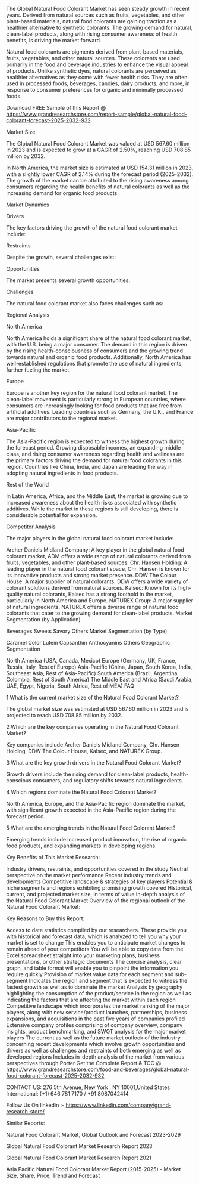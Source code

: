  The Global Natural Food Colorant Market has seen steady growth in recent years. Derived from natural sources such as fruits, vegetables, and other plant-based materials, natural food colorants are gaining traction as a healthier alternative to synthetic colorants. The growing demand for natural, clean-label products, along with rising consumer awareness of health benefits, is driving the market forward. 



Natural food colorants are pigments derived from plant-based materials, fruits, vegetables, and other natural sources. These colorants are used primarily in the food and beverage industries to enhance the visual appeal of products. Unlike synthetic dyes, natural colorants are perceived as healthier alternatives as they come with fewer health risks. They are often used in processed foods, beverages, candies, dairy products, and more, in response to consumer preferences for organic and minimally processed foods.

Download FREE Sample of this Report @ https://www.grandresearchstore.com/report-sample/global-natural-food-colorant-forecast-2025-2032-932


Market Size



The Global Natural Food Colorant Market was valued at USD 567.60 million in 2023 and is expected to grow at a CAGR of 2.50%, reaching USD 708.85 million by 2032.



In North America, the market size is estimated at USD 154.31 million in 2023, with a slightly lower CAGR of 2.14% during the forecast period (2025-2032). The growth of the market can be attributed to the rising awareness among consumers regarding the health benefits of natural colorants as well as the increasing demand for organic food products.

Market Dynamics



Drivers



The key factors driving the growth of the natural food colorant market include:





Restraints



Despite the growth, several challenges exist:





Opportunities



The market presents several growth opportunities:





Challenges



The natural food colorant market also faces challenges such as:



Regional Analysis



North America



North America holds a significant share of the natural food colorant market, with the U.S. being a major consumer. The demand in this region is driven by the rising health-consciousness of consumers and the growing trend towards natural and organic food products. Additionally, North America has well-established regulations that promote the use of natural ingredients, further fueling the market.



Europe



Europe is another key region for the natural food colorant market. The clean-label movement is particularly strong in European countries, where consumers are increasingly looking for food products that are free from artificial additives. Leading countries such as Germany, the U.K., and France are major contributors to the regional market.



Asia-Pacific



The Asia-Pacific region is expected to witness the highest growth during the forecast period. Growing disposable incomes, an expanding middle class, and rising consumer awareness regarding health and wellness are the primary factors driving the demand for natural food colorants in this region. Countries like China, India, and Japan are leading the way in adopting natural ingredients in food products.



Rest of the World



In Latin America, Africa, and the Middle East, the market is growing due to increased awareness about the health risks associated with synthetic additives. While the market in these regions is still developing, there is considerable potential for expansion.

Competitor Analysis



The major players in the global natural food colorant market include:



Archer Daniels Midland Company: A key player in the global natural food colorant market, ADM offers a wide range of natural colorants derived from fruits, vegetables, and other plant-based sources.
Chr. Hansen Holding: A leading player in the natural food colorant space, Chr. Hansen is known for its innovative products and strong market presence.
DDW The Colour House: A major supplier of natural colorants, DDW offers a wide variety of colorant solutions derived from natural sources.
Kalsec: Known for its high-quality natural colorants, Kalsec has a strong foothold in the market, particularly in North America and Europe.
NATUREX Group: A major supplier of natural ingredients, NATUREX offers a diverse range of natural food colorants that cater to the growing demand for clean-label products.
Market Segmentation (by Application)



Beverages
Sweets
Savory
Others
Market Segmentation (by Type)



Caramel Color
Lutein
Capsanthin
Anthocyanins
Others
Geographic Segmentation



North America (USA, Canada, Mexico)
Europe (Germany, UK, France, Russia, Italy, Rest of Europe)
Asia-Pacific (China, Japan, South Korea, India, Southeast Asia, Rest of Asia-Pacific)
South America (Brazil, Argentina, Colombia, Rest of South America)
The Middle East and Africa (Saudi Arabia, UAE, Egypt, Nigeria, South Africa, Rest of MEA)
FAQ



1 What is the current market size of the Natural Food Colorant Market?



The global market size was estimated at USD 567.60 million in 2023 and is projected to reach USD 708.85 million by 2032.


2 Which are the key companies operating in the Natural Food Colorant Market?



Key companies include Archer Daniels Midland Company, Chr. Hansen Holding, DDW The Colour House, Kalsec, and NATUREX Group.


3 What are the key growth drivers in the Natural Food Colorant Market?



Growth drivers include the rising demand for clean-label products, health-conscious consumers, and regulatory shifts towards natural ingredients.


4 Which regions dominate the Natural Food Colorant Market?



North America, Europe, and the Asia-Pacific region dominate the market, with significant growth expected in the Asia-Pacific region during the forecast period.


5 What are the emerging trends in the Natural Food Colorant Market?



Emerging trends include increased product innovation, the rise of organic food products, and expanding markets in developing regions.


Key Benefits of This Market Research:



Industry drivers, restraints, and opportunities covered in the study
Neutral perspective on the market performance
Recent industry trends and developments
Competitive landscape & strategies of key players
Potential & niche segments and regions exhibiting promising growth covered
Historical, current, and projected market size, in terms of value
In-depth analysis of the Natural Food Colorant Market
Overview of the regional outlook of the Natural Food Colorant Market:


Key Reasons to Buy this Report:



Access to date statistics compiled by our researchers. These provide you with historical and forecast data, which is analyzed to tell you why your market is set to change
This enables you to anticipate market changes to remain ahead of your competitors
You will be able to copy data from the Excel spreadsheet straight into your marketing plans, business presentations, or other strategic documents
The concise analysis, clear graph, and table format will enable you to pinpoint the information you require quickly
Provision of market value data for each segment and sub-segment
Indicates the region and segment that is expected to witness the fastest growth as well as to dominate the market
Analysis by geography highlighting the consumption of the product/service in the region as well as indicating the factors that are affecting the market within each region
Competitive landscape which incorporates the market ranking of the major players, along with new service/product launches, partnerships, business expansions, and acquisitions in the past five years of companies profiled
Extensive company profiles comprising of company overview, company insights, product benchmarking, and SWOT analysis for the major market players
The current as well as the future market outlook of the industry concerning recent developments which involve growth opportunities and drivers as well as challenges and restraints of both emerging as well as developed regions
Includes in-depth analysis of the market from various perspectives through Porter
Get the Complete Report & TOC @ https://www.grandresearchstore.com/food-and-beverages/global-natural-food-colorant-forecast-2025-2032-932

 

CONTACT US:
276 5th Avenue, New York , NY 10001,United States
International: (+1) 646 781 7170 / +91 8087042414

Follow Us On linkedin :- https://www.linkedin.com/company/grand-research-store/


Similar Reports:

Natural Food Colorant Market, Global Outlook and Forecast 2023-2029

Global Natural Food Colorant Market Research Report 2023

Global Natural Food Colorant Market Research Report 2021

Asia Pacific Natural Food Colorant Market Report (2015-2025) - Market Size, Share, Price, Trend and Forecast
